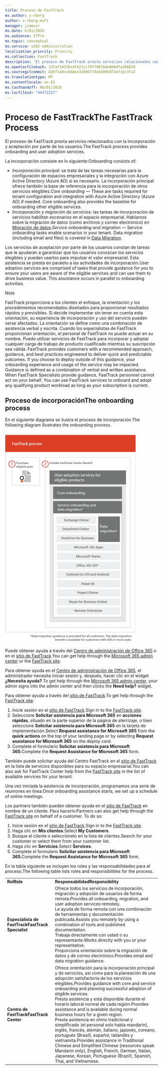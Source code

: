 ```yaml
---
title: Proceso de FastTrack
ms.author: v-rberg
author: v-rberg-msft
manager: jimmuir
ms.date: 6/01/2020
ms.audience: ITPro
ms.topic: conceptual
ms.service: o365-administration
localization_priority: Priority
ms.collection: FastTrack
description: 'El proceso de FastTrack presta servicios relacionados con la incorporación y aceptación por parte de los usuarios. '
ms.openlocfilehash: 33faf34376c4f427ccf0f706f6de909dfa286820
ms.sourcegitcommit: 826f140cc0ddee32005f74e5d995073af1dc3fa2
ms.translationtype: MT
ms.contentlocale: es-ES
ms.lasthandoff: 06/01/2020
ms.locfileid: "44472217"
---
```

# <a name="the-fasttrack-process"></a><span data-ttu-id="a4ab0-103">Proceso de FastTrack</span><span class="sxs-lookup"><span data-stu-id="a4ab0-103">The FastTrack Process</span></span>

<span data-ttu-id="a4ab0-104">El proceso de FastTrack presta servicios relacionados con la incorporación y aceptación por parte de los usuarios.</span><span class="sxs-lookup"><span data-stu-id="a4ab0-104">The FastTrack process provides onboarding and user adoption services.</span></span> 
  
<span data-ttu-id="a4ab0-105">La incorporación consiste en lo siguiente:</span><span class="sxs-lookup"><span data-stu-id="a4ab0-105">Onboarding consists of:</span></span>
  
- <span data-ttu-id="a4ab0-p101">*Incorporación principal*: se trata de las tareas necesarias para la configuración de espacios empresariales y la integración con Azure Active Directory (Azure AD) si es necesario. La incorporación principal ofrece también la base de referencia para la incorporación de otros servicios elegibles.</span><span class="sxs-lookup"><span data-stu-id="a4ab0-p101">*Core onboarding* — These are tasks required for tenant configuration and integration with Azure Active Directory (Azure AD) if needed. Core onboarding also provides the baseline for onboarding other eligible services.</span></span> 
- <span data-ttu-id="a4ab0-p102">*Incorporación y migración de servicios*: las tareas de incorporación de servicios habilitan escenarios en el espacio empresarial. Hablamos sobre la migración de datos (como archivos y correo electrónico) en [Migración de datos](O365-data-migration.md).</span><span class="sxs-lookup"><span data-stu-id="a4ab0-p102">*Service onboarding and migration* — Service onboarding tasks enable scenarios in your tenant. Data migration (including email and files) is covered in [Data Migration](O365-data-migration.md).</span></span> 
    
<span data-ttu-id="a4ab0-p103">Los servicios de aceptación por parte de los usuarios constan de tareas que le ayudarán a garantizar que los usuarios conozcan los servicios elegibles y puedan usarlos para impulsar el valor empresarial. Esta asistencia se presta en paralelo a las actividades de incorporación.</span><span class="sxs-lookup"><span data-stu-id="a4ab0-p103">User adoption services are comprised of tasks that provide guidance for you to ensure your users are aware of the eligible services and can use them to drive business value. This assistance occurs in parallel to onboarding activities.</span></span>
  
> [!NOTE]
> <span data-ttu-id="a4ab0-p104">FastTrack proporciona a los clientes el enfoque, la orientación y los procedimientos recomendados diseñados para proporcionar resultados rápidos y previsibles. Si decide implementar sin tener en cuenta esta orientación, su experiencia de incorporación y uso del servicio pueden verse afectados. La orientación se define como una combinación de asistencia verbal y escrita. Cuando los especialistas de FastTrack proporcionan orientación, el personal de FastTrack no puede actuar en su nombre. Puede utilizar servicios de FastTrack para incorporar y adoptar cualquier carga de trabajo de producto cualificado mientras su suscripción sea válida. </span><span class="sxs-lookup"><span data-stu-id="a4ab0-p104">FastTrack provides customers with a recommended approach, guidance, and best practices engineered to deliver quick and predictable outcomes. If you choose to deploy outside of this guidance, your onboarding experience and usage of the service may be impacted. Guidance is defined as a combination of verbal and written assistance. When FastTrack Specialists provide guidance, FastTrack personnel cannot act on your behalf. You can use FastTrack services to onboard and adopt any qualifying product workload as long as your subscription is current.</span></span> 
  
## <a name="the-onboarding-process"></a><span data-ttu-id="a4ab0-117">Proceso de incorporación</span><span class="sxs-lookup"><span data-stu-id="a4ab0-117">The onboarding process</span></span>

<span data-ttu-id="a4ab0-118">En el siguiente diagrama se ilustra el proceso de incorporación.</span><span class="sxs-lookup"><span data-stu-id="a4ab0-118">The following diagram illustrates the onboarding process.</span></span>
  
![Escala de tiempo para el uso de la ventaja de incorporación](media/o365-onboarding-timeline-m365-apps.png)
  
<span data-ttu-id="a4ab0-120">Puede obtener ayuda a través del [Centro de administración de Office 365](https://go.microsoft.com/fwlink/?linkid=2032704) o en el [sitio de FastTrack](https://go.microsoft.com/fwlink/?linkid=780698).</span><span class="sxs-lookup"><span data-stu-id="a4ab0-120">You can get help through the [Microsoft 365 admin center](https://go.microsoft.com/fwlink/?linkid=2032704) or the [FastTrack site](https://go.microsoft.com/fwlink/?linkid=780698).</span></span> 

<span data-ttu-id="a4ab0-121">Para obtener ayuda en el [Centro de administración de Office 365](https://go.microsoft.com/fwlink/?linkid=2032704), el administrador necesita iniciar sesión y, después, hacer clic en el widget **¿Necesita ayuda?**.</span><span class="sxs-lookup"><span data-stu-id="a4ab0-121">To get help through the [Microsoft 365 admin center](https://go.microsoft.com/fwlink/?linkid=2032704), your admin signs into the admin center and then clicks the **Need help?** widget.</span></span> 

<span data-ttu-id="a4ab0-122">Para obtener ayuda a través del [sitio de FastTrack](https://go.microsoft.com/fwlink/?linkid=780698):</span><span class="sxs-lookup"><span data-stu-id="a4ab0-122">To get help through the [FastTrack site](https://go.microsoft.com/fwlink/?linkid=780698):</span></span> 
1.    <span data-ttu-id="a4ab0-123">Inicie sesión en el [sitio de FastTrack](https://go.microsoft.com/fwlink/?linkid=780698).</span><span class="sxs-lookup"><span data-stu-id="a4ab0-123">Sign in to the [FastTrack site](https://go.microsoft.com/fwlink/?linkid=780698).</span></span> 
2.    <span data-ttu-id="a4ab0-124">Seleccione **Solicitar asistencia para Microsoft 365** en **acciones rápidas**, situado en la parte superior de la página de aterrizaje, o bien seleccione **Solicitar asistencia para Microsoft 365** en la tarjeta de implementación.</span><span class="sxs-lookup"><span data-stu-id="a4ab0-124">Select **Request assistance for Microsoft 365** from the **quick actions** on the top of your landing page or by selecting **Request assistance for Microsoft 365** on the deploy card.</span></span>
3.    <span data-ttu-id="a4ab0-125">Complete el formulario **Solicitar asistencia para Microsoft 365**.</span><span class="sxs-lookup"><span data-stu-id="a4ab0-125">Complete the **Request Assistance for Microsoft 365** form.</span></span> 
  
 <span data-ttu-id="a4ab0-126">También puede solicitar ayuda del Centro FastTrack en el [sitio de FastTrack](https://go.microsoft.com/fwlink/?linkid=780698) en la lista de servicios disponibles para su espacio empresarial.</span><span class="sxs-lookup"><span data-stu-id="a4ab0-126">You can also ask for FastTrack Center help from the [FastTrack site](https://go.microsoft.com/fwlink/?linkid=780698) in the list of available services for your tenant.</span></span> 
    
 <span data-ttu-id="a4ab0-127">Una vez iniciada la asistencia de incorporación, programamos una serie de reuniones en línea.</span><span class="sxs-lookup"><span data-stu-id="a4ab0-127">Once onboarding assistance starts, we set up a schedule of online meetings.</span></span>
    
<span data-ttu-id="a4ab0-p105">Los partners también pueden obtener ayuda en el [sitio de FastTrack](https://go.microsoft.com/fwlink/?linkid=780698) en nombre de un cliente. Para hacerlo:</span><span class="sxs-lookup"><span data-stu-id="a4ab0-p105">Partners can also get help through the [FastTrack site](https://go.microsoft.com/fwlink/?linkid=780698) on behalf of a customer. To do so:</span></span>
1.    <span data-ttu-id="a4ab0-130">Inicie sesión en el [sitio de FastTrack](https://go.microsoft.com/fwlink/?linkid=780698).</span><span class="sxs-lookup"><span data-stu-id="a4ab0-130">Sign in to the [FastTrack site](https://go.microsoft.com/fwlink/?linkid=780698).</span></span> 
2.    <span data-ttu-id="a4ab0-131">Haga clic en **Mis clientes**.</span><span class="sxs-lookup"><span data-stu-id="a4ab0-131">Select **My Customers**.</span></span>
3.    <span data-ttu-id="a4ab0-132">Busque el cliente o selecciónelo en la lista de clientes.</span><span class="sxs-lookup"><span data-stu-id="a4ab0-132">Search for your customer or select them from your customer list.</span></span>
4.    <span data-ttu-id="a4ab0-133">Haga clic en **Servicios**.</span><span class="sxs-lookup"><span data-stu-id="a4ab0-133">Select **Services**.</span></span>
5.    <span data-ttu-id="a4ab0-134">Complete el formulario **Solicitar asistencia para Microsoft 365**.</span><span class="sxs-lookup"><span data-stu-id="a4ab0-134">Complete the **Request Assistance for Microsoft 365** form.</span></span> 

<span data-ttu-id="a4ab0-135">En la tabla siguiente se incluyen los roles y las responsabilidades para el proceso.</span><span class="sxs-lookup"><span data-stu-id="a4ab0-135">The following table lists roles and responsibilities for the process.</span></span>
    
|||
|:-----|:-----|
|<span data-ttu-id="a4ab0-136">**Rol**</span><span class="sxs-lookup"><span data-stu-id="a4ab0-136">**Role**</span></span> <br/> |<span data-ttu-id="a4ab0-137">**Responsabilidad**</span><span class="sxs-lookup"><span data-stu-id="a4ab0-137">**Responsibility**</span></span> <br/> |
|<span data-ttu-id="a4ab0-138">**Especialista de FastTrack**</span><span class="sxs-lookup"><span data-stu-id="a4ab0-138">**FastTrack Specialist**</span></span> <br/> |<span data-ttu-id="a4ab0-139">Ofrece todos los servicios de incorporación, migración y adopción de usuarios de forma remota.</span><span class="sxs-lookup"><span data-stu-id="a4ab0-139">Provides all onboarding, migration, and user adoption services remotely.</span></span>  <br/> <span data-ttu-id="a4ab0-140">Le ayuda de forma remota con una combinación de herramientas y documentación publicada.</span><span class="sxs-lookup"><span data-stu-id="a4ab0-140">Assists you remotely by using a combination of tools and published documentation.</span></span> <br/> <span data-ttu-id="a4ab0-141">Trabaja directamente con usted o su representante.</span><span class="sxs-lookup"><span data-stu-id="a4ab0-141">Works directly with you or your representative.</span></span> <br/> <span data-ttu-id="a4ab0-142">Proporciona orientación sobre la migración de datos y de correo electrónico.</span><span class="sxs-lookup"><span data-stu-id="a4ab0-142">Provides email and data migration guidance.</span></span>|
|<span data-ttu-id="a4ab0-143">**Centro de FastTrack**</span><span class="sxs-lookup"><span data-stu-id="a4ab0-143">**FastTrack Center**</span></span>  <br/> |<span data-ttu-id="a4ab0-144">Ofrece orientación para la incorporación principal y de servicios, así como para la planeación de una adopción satisfactoria de los servicios elegibles.</span><span class="sxs-lookup"><span data-stu-id="a4ab0-144">Provides guidance with core and service onboarding and planning successful adoption of eligible services.</span></span>  <br/> <span data-ttu-id="a4ab0-145">Presta asistencia y está disponible durante el horario laboral normal de cada región.</span><span class="sxs-lookup"><span data-stu-id="a4ab0-145">Provides assistance and is available during normal business hours for a given region.</span></span> <br/> <span data-ttu-id="a4ab0-146">Presta asistencia en chino tradicional y simplificado (el personal solo habla mandarín), inglés, francés, alemán, italiano, japonés, coreano, portugués (Brasil), español, tailandés y vietnamita.</span><span class="sxs-lookup"><span data-stu-id="a4ab0-146">Provides assistance in Traditional Chinese and Simplified Chinese (resources speak Mandarin only), English, French, German, Italian, Japanese, Korean, Portuguese (Brazil), Spanish, Thai, and Vietnamese.</span></span>|
